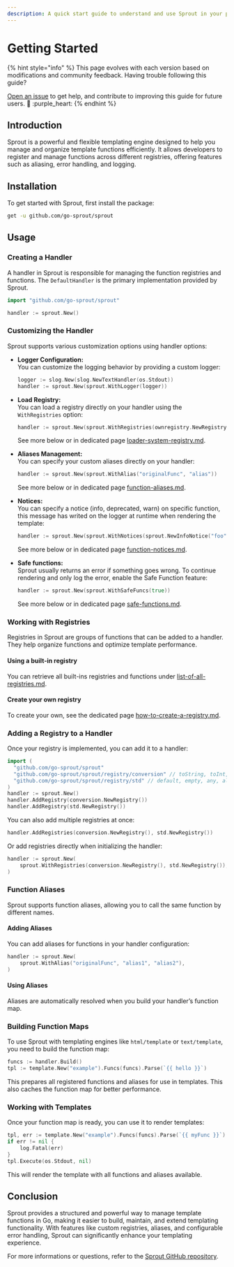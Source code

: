```yaml
---
description: A quick start guide to understand and use Sprout in your project
---
```


# Getting Started

{% hint style="info" %}
This page evolves with each version based on modifications and community feedback. Having trouble following this guide?

[Open an issue](https://github.com/go-sprout/sprout/issues/new/choose) to get help, and contribute to improving this guide for future users. :seedling: :purple\_heart:
{% endhint %}

## Introduction

Sprout is a powerful and flexible templating engine designed to help you manage and organize template functions efficiently. It allows developers to register and manage functions across different registries, offering features such as aliasing, error handling, and logging.

## Installation

To get started with Sprout, first install the package:

```bash
get -u github.com/go-sprout/sprout
```

## Usage

### Creating a Handler

A handler in Sprout is responsible for managing the function registries and functions. The `DefaultHandler` is the primary implementation provided by Sprout.

```go
import "github.com/go-sprout/sprout"

handler := sprout.New()
```

### Customizing the Handler

Sprout supports various customization options using handler options:

*   **Logger Configuration:**\
    You can customize the logging behavior by providing a custom logger:

    ```go
    logger := slog.New(slog.NewTextHandler(os.Stdout))
    handler := sprout.New(sprout.WithLogger(logger))
    ```
*   **Load Registry:**\
    You can load a registry directly on your handler using the `WithRegistries` option:

    ```go
    handler := sprout.New(sprout.WithRegistries(ownregistry.NewRegistry()))
    ```

    See more below or in dedicated page [loader-system-registry.md](../features/loader-system-registry.md "mention").
*   **Aliases Management:**\
    You can specify your custom aliases directly on your handler:

    ```go
    handler := sprout.New(sprout.WithAlias("originalFunc", "alias"))
    ```

    See more below or in dedicated page [function-aliases.md](../features/function-aliases.md "mention").
*   **Notices:**\
    You can specify a notice (info, deprecated, warn) on specific function, this message has writed on the logger at runtime when rendering the template:

    ```go
    handler := sprout.New(sprout.WithNotices(sprout.NewInfoNotice("foo", "You use foo")))
    ```

    See more below or in dedicated page [function-notices.md](../features/function-notices.md "mention").
*   **Safe functions:**\
    Sprout usually returns an error if something goes wrong. To continue rendering and only log the error, enable the Safe Function feature:

    ```go
    handler := sprout.New(sprout.WithSafeFuncs(true))
    ```

    See more below or in dedicated page [safe-functions.md](../features/safe-functions.md "mention").

### Working with Registries

Registries in Sprout are groups of functions that can be added to a handler. They help organize functions and optimize template performance.

#### Using a built-in registry

You can retrieve all built-ins registries and functions under [list-of-all-registries.md](../registries/list-of-all-registries.md "mention").

#### Create your own registry

To create your own, see the dedicated page [how-to-create-a-registry.md](../advanced/how-to-create-a-registry.md "mention").

### Adding a Registry to a Handler

Once your registry is implemented, you can add it to a handler:

```go
import (
  "github.com/go-sprout/sprout"
  "github.com/go-sprout/sprout/registry/conversion" // toString, toInt, toBool, ...
  "github.com/go-sprout/sprout/registry/std" // default, empty, any, all, ...
)
handler := sprout.New()
handler.AddRegistry(conversion.NewRegistry())
handler.AddRegistry(std.NewRegistry())
```

You can also add multiple registries at once:

```go
handler.AddRegistries(conversion.NewRegistry(), std.NewRegistry())
```

Or add registries directly when initializing the handler:

```go
handler := sprout.New(
    sprout.WithRegistries(conversion.NewRegistry(), std.NewRegistry()),
)
```

### Function Aliases

Sprout supports function aliases, allowing you to call the same function by different names.

#### Adding Aliases

You can add aliases for functions in your handler configuration:

```go
handler := sprout.New(
    sprout.WithAlias("originalFunc", "alias1", "alias2"),
)
```

#### Using Aliases

Aliases are automatically resolved when you build your handler’s function map.

### Building Function Maps

To use Sprout with templating engines like `html/template` or `text/template`, you need to build the function map:

```go
funcs := handler.Build()
tpl := template.New("example").Funcs(funcs).Parse(`{{ hello }}`)
```

This prepares all registered functions and aliases for use in templates. This also caches the function map for better performance.

### Working with Templates

Once your function map is ready, you can use it to render templates:

```go
tpl, err := template.New("example").Funcs(funcs).Parse(`{{ myFunc }}`)
if err != nil {
    log.Fatal(err)
}
tpl.Execute(os.Stdout, nil)
```

This will render the template with all functions and aliases available.

## Conclusion

Sprout provides a structured and powerful way to manage template functions in Go, making it easier to build, maintain, and extend templating functionality. With features like custom registries, aliases, and configurable error handling, Sprout can significantly enhance your templating experience.

For more informations or questions, refer to the [Sprout GitHub repository](https://github.com/go-sprout/sprout).
